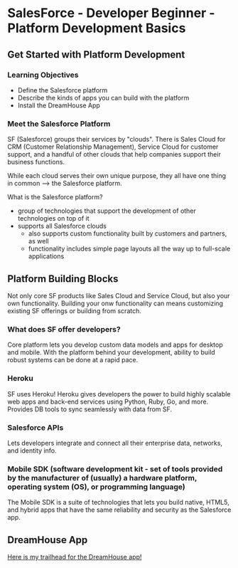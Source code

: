 # SalesForce - Developer Beginner - Platform Development Basics

## Get Started with Platform Development

### Learning Objectives

- Define the Salesforce platform
- Describe the kinds of apps you can build with the platform
- Install the DreamHouse App

### Meet the Salesforce Platform

SF (Salesforce) groups their services by "clouds". There is Sales Cloud for CRM (Customer Relationship Management), Service Cloud for customer support, and a handful of other clouds that help companies support their business functions.

While each cloud serves their own unique purpose, they all have one thing in common --> the Salesforce platform.

What is the Salesforce platform?

- group of technologies that support the development of other technologies on top of it
- supports all Salesforce clouds
  - also supports custom functionality built by customers and partners, as well
  - functionality includes simple page layouts all the way up to full-scale applications

## Platform Building Blocks

Not only core SF products like Sales Cloud and Service Cloud, but also your own functionality. Building your onw functionality can means customizing existing SF offerings or building from scratch.

### What does SF offer developers?

Core platform lets you develop custom data models and apps for desktop and mobile. With the platform behind your development, ability to build robust systems can be done at a rapid pace.

### Heroku

SF uses Heroku! Heroku gives developers the power to build highly scalable web apps and back-end services using Python, Ruby, Go, and more. Provides DB tools to sync seamlessly with data from SF.

### Salesforce APIs

Lets developers integrate and connect all their enterprise data, networks, and identity info.

### Mobile SDK (software development kit - set of tools provided by the manufacturer of (usually) a hardware platform, operating system (OS), or programming language)

The Mobile SDK is a suite of technologies that lets you build native, HTML5, and hybrid apps that have the same reliability and security as the Salesforce app.

## DreamHouse App

[Here is my trailhead for the DreamHouse app!](https://trailhead.salesforce.com/content/learn/modules/platform_dev_basics/platform_dev_basics_intro)
